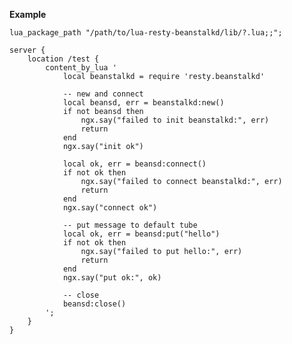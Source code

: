 
**Example**

    lua_package_path "/path/to/lua-resty-beanstalkd/lib/?.lua;;";

    server {
        location /test {
            content_by_lua '
                local beanstalkd = require 'resty.beanstalkd'

                -- new and connect
                local beansd, err = beanstalkd:new()
                if not beansd then
                    ngx.say("failed to init beanstalkd:", err)
                    return
                end
                ngx.say("init ok")

                local ok, err = beansd:connect()
                if not ok then
                    ngx.say("failed to connect beanstalkd:", err)
                    return
                end
                ngx.say("connect ok")

                -- put message to default tube
                local ok, err = beansd:put("hello")
                if not ok then
                    ngx.say("failed to put hello:", err)
                    return
                end
                ngx.say("put ok:", ok)

                -- close
                beansd:close()
            ';
        }
    }
